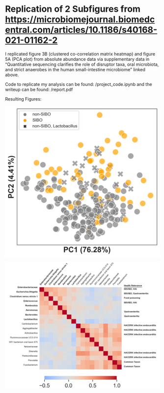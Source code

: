 # Replication of 2 Subfigures from https://microbiomejournal.biomedcentral.com/articles/10.1186/s40168-021-01162-2

I replicated figure 3B (clustered co-correlation matrix heatmap) and figure 5A (PCA plot) from absolute abundance data via supplementary data in “Quantitative sequencing clarifies the role of disruptor taxa, oral microbiota, and strict anaerobes in the human small-intestine microbiome” linked above. <br>

Code to replicate my analysis can be found: /project_code.ipynb and the writeup can be found: /report.pdf <br>

Resulting Figures: <br>

![PCA_Plot](https://github.com/ryanyord/human-small-intestine-microbiome-replication/raw/main/PCA_plot.png)

![Correlation_Plot](https://raw.githubusercontent.com/ryanyord/human-small-intestine-microbiome-replication/main/correlation_plot.png)
